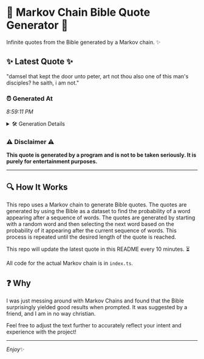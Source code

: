 # 📖 Markov Chain Bible Quote Generator 📖

Infinite quotes from the Bible generated by a Markov chain. ✨

## ✨ Latest Quote ✨
"damsel that kept the door unto peter, art not thou also one of this man's disciples? he saith, i am not."

### ⏰ Generated At
*8:59:11 PM*

<details>
    <summary>🛠️ Generation Details</summary>
    <p>
        <strong>🌱 Seed:</strong> damsel<br>
        <strong>🔄 Iterations:</strong> 20<br>
        <strong>📜 Context History:</strong><br>[ damsel ]: that<br>[ damsel, that ]: kept<br>[ damsel, that, kept ]: the<br>[ damsel, that, kept, the ]: door<br>[ damsel, that, kept, the, door ]: unto<br>[ damsel, that, kept, the, door, unto ]: peter,<br>[ that, kept, the, door, unto, peter, ]: art<br>[ kept, the, door, unto, peter,, art ]: not<br>[ the, door, unto, peter,, art, not ]: thou<br>[ door, unto, peter,, art, not, thou ]: also<br>[ unto, peter,, art, not, thou, also ]: one<br>[ peter,, art, not, thou, also, one ]: of<br>[ art, not, thou, also, one, of ]: this<br>[ not, thou, also, one, of, this ]: man's<br>[ thou, also, one, of, this, man's ]: disciples?<br>[ also, one, of, this, man's, disciples? ]: he<br>[ one, of, this, man's, disciples?, he ]: saith,<br>[ of, this, man's, disciples?, he, saith, ]: i<br>[ this, man's, disciples?, he, saith,, i ]: am<br>[ man's, disciples?, he, saith,, i, am ]: not.<br>
    </p>
</details>

### ⚠️ Disclaimer ⚠️
**This quote is generated by a program and is not to be taken seriously. It is purely for entertainment purposes.**

---

## 🔍 How It Works

This repo uses a Markov chain to generate Bible quotes. The quotes are generated by using the Bible as a dataset to find the probability of a word appearing after a sequence of words. The quotes are generated by starting with a random word and then selecting the next word based on the probability of it appearing after the current sequence of words. This process is repeated until the desired length of the quote is reached.

This repo will update the latest quote in this README every 10 minutes. ⏳

All code for the actual Markov chain is in `index.ts`.

## ❓ Why

I was just messing around with Markov Chains and found that the Bible surprisingly yielded good results when prompted. 
It was suggested by a friend, and I am in no way christian.

Feel free to adjust the text further to accurately reflect your intent and experience with the project!

---

*Enjoy*✨
